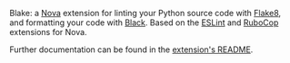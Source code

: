 Blake: a [Nova](https://nova.app/) extension for linting your Python source code with [Flake8](https://flake8.pycqa.org/), and formatting your code with [Black](https://black.readthedocs.io/). Based on the [ESLint](https://github.com/jsmecham/nova-eslint) and [RuboCop](https://github.com/jsmecham/nova-rubocop) extensions for Nova.

Further documentation can be found in the [extension's README](Blake.novaextension/README.md).
